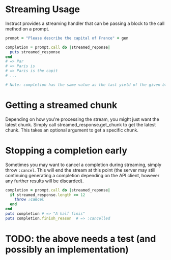 # Streaming Usage

Instruct provides a streaming handler that can be passing a block to the call method
on a prompt.

```ruby
prompt = "Please describe the capital of France" + gen

completion = prompt.call do |streamed_reponse|
  puts streamed_response
end
# => Par
# => Paris is
# => Paris is the capit
# ...

# Note: completion has the same value as the last yield of the given block.
```

# Getting a streamed chunk
Depending on how you're processing the stream, you might just want the latest chunk.
Simply call streamed_response.get_chunk to get the latest chunk. This takes
an optional argument to get a specific chunk.

# Stopping a completion early
Sometimes you may want to cancel a completion during streaming, simply throw
`:cancel`. This will end the stream at this point (the server may still
continuing generating a completion depending on the API client, however any
further results will be discarded).

```ruby
completion = prompt.call do |streamed_reponse|
  if streamed_response.length >= 12
    throw :cancel
  end
end
puts completion # => "A half finis"
puts completion.finish_reason  # => :cancelled
```
# TODO: the above needs a test (and possibly an implementation)
